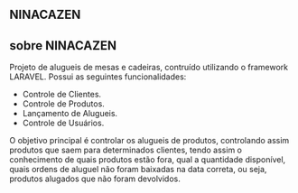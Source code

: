 <h2>NINACAZEN</h2>

## sobre NINACAZEN

Projeto de alugueis de mesas e cadeiras, contruído utilizando o framework LARAVEL. Possui as seguintes funcionalidades:

- Controle de Clientes.
- Controle de Produtos.
- Lançamento de Alugueis.
- Controle de Usuários.

O objetivo principal é controlar os alugueis de produtos, controlando assim produtos que saem para determinados clientes, tendo assim o conhecimento de quais produtos estão fora, qual a quantidade disponível, quais ordens de aluguel não foram baixadas na data correta, ou seja, produtos alugados que não foram devolvidos.
